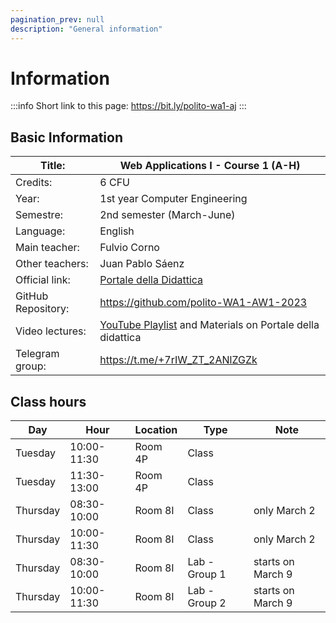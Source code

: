 ```yaml
---
pagination_prev: null
description: "General information"
---
```


# Information

:::info
Short link to this page: https://bit.ly/polito-wa1-aj
:::

## Basic Information

| Title:             | Web Applications I - Course 1 (A-H)                       |
|--------------------|-----------------------------------------------------------|
| Credits:           | 6 CFU                                                     |
| Year:              | 1st year Computer Engineering                             |
| Semestre:          | 2nd semester (March-June)                                 |
| Language:          | English                                                   |
| Main teacher:      | Fulvio Corno                                              |
| Other teachers:    | Juan Pablo Sáenz                                          |
| Official link:     | [Portale della Didattica](https://didattica.polito.it/pls/portal30/gap.pkg_guide.viewGap?p_cod_ins=01TXYOV&p_a_acc=2023&p_header=S&p_lang=IT&multi=N) |
| GitHub Repository: | https://github.com/polito-WA1-AW1-2023                    |
| Video lectures:    | [YouTube Playlist](https://youtube.com/playlist?list=PLqRTLlwsxDL8WgeiSZVJzjEr1f9aHy2gz) and Materials on Portale della didattica |
| Telegram group:   | https://t.me/+7rIW_ZT_2ANlZGZk |

## Class hours

| Day      | Hour        | Location | Type          | Note              |
|----------|-------------|----------|---------------|-------------------|
| Tuesday  | 10:00-11:30 | Room 4P  | Class         |                   |
| Tuesday  | 11:30-13:00 | Room 4P  | Class         |                   |
| Thursday | 08:30-10:00 | Room 8I  | Class         | only March 2      |
| Thursday | 10:00-11:30 | Room 8I  | Class         | only March 2      |
| Thursday | 08:30-10:00 | Room 8I  | Lab - Group 1 | starts on March 9 |
| Thursday | 10:00-11:30 | Room 8I  | Lab - Group 2 | starts on March 9 |